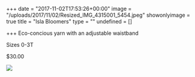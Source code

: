 +++
date = "2017-11-02T17:53:26+00:00"
image = "/uploads/2017/11/02/Resized_IMG_4315001_5454.jpeg"
showonlyimage = true
title = "Isla Bloomers"
type = ""
undefined = []

+++
Eco-concious yarn with an adjustable waistband

Sizes 0-3T

$30.00

![](/uploads/2017/11/02/Resized_IMG_4315001_5454.jpeg)